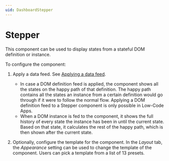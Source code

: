 ```yaml
---
uid: DashboardStepper
---
```


# Stepper

This component can be used to display states from a stateful DOM definition or instance. 

To configure the component: 
1. Apply a data feed. See [Applying a data feed](xref:Configuring_dashboard_components#applying-a-data-feed).
    - In case a DOM definition feed is applied, the component shows all the states on the happy path of that definition. The happy path contains all the states an instance from a certain definition would go through if it were to follow the normal flow. Applying a DOM definition feed to a Stepper component is only possible in Low-Code Apps.
    - When a DOM instance is fed to the component, it shows the full history of every state the instance has been in until the current state. Based on that state, it calculates the rest of the happy path, which is then shown after the current state.


2. Optionally, configure the template for the component. In the *Layout* tab, the *Appearance* setting can be used to change the template of the component. Users can pick a template from a list of 13 presets.

